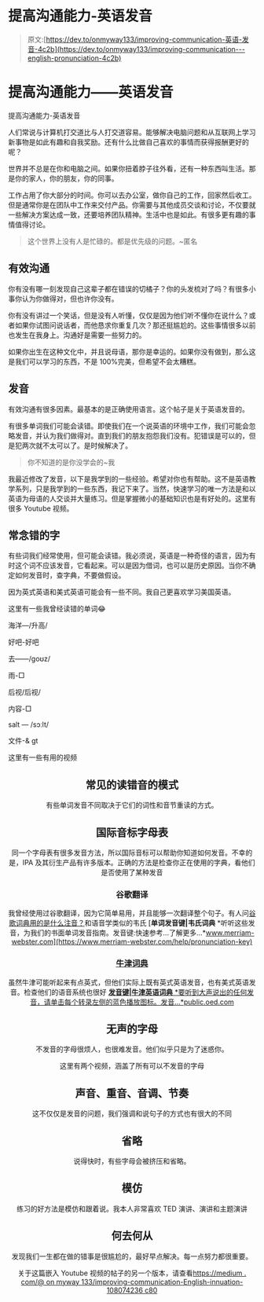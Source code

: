 # 提高沟通能力-英语发音

> 原文:[https://dev.to/onmyway133/improving-communication-英语-发音-4c2b](https://dev.to/onmyway133/improving-communication---english-pronunciation-4c2b)

# [](#improving-communication-english-pronunciation)提高沟通能力——英语发音

提高沟通能力-英语发音

人们常说与计算机打交道比与人打交道容易。能够解决电脑问题和从互联网上学习新事物是如此有趣和自我奖励。还有什么比做自己喜欢的事情而获得报酬更好的呢？

世界并不总是在你和电脑之间。如果你扭着脖子往外看，还有一种东西叫生活。那是你的家人，你的朋友，你的同事。

工作占用了你大部分的时间。你可以去办公室，做你自己的工作，回家然后收工。但是通常你是在团队中工作来交付产品。你需要与其他成员交谈和讨论，不仅要就一些解决方案达成一致，还要培养团队精神。生活中也是如此。有很多更有趣的事情值得讨论。

> 这个世界上没有人是忙碌的。都是优先级的问题。~匿名

## [](#effective-communication)有效沟通

你有没有哪一刻发现自己这辈子都在错误的切橘子？你的头发梳对了吗？有很多小事你认为你做得对，但也许你没有。

你有没有讲过一个笑话，但是没有人听懂，仅仅是因为他们听不懂你在说什么？或者如果你试图问说话者，而他恳求你重复几次？那还挺尴尬的。这些事情很多以前也发生在我身上。沟通好是需要一些努力的。

如果你出生在这种文化中，并且说母语，那你是幸运的。如果你没有做到，那么这是我们可以学习的东西，不是 100%完美，但希望不会太糟糕。

## [](#pronunciation)发音

有效沟通有很多因素。最基本的是正确使用语言。这个帖子是关于英语发音的。

有很多单词我们可能会读错。即使我们在一个说英语的环境中工作，我们可能会忽略发音，并认为我们做得对。直到我们的朋友抱怨我们没有。犯错误是可以的，但是犯两次就不太可以了。是时候解决了。

> 你不知道的是你没学会的~我

我最近修改了发音，以下是我学到的一些经验。希望对你也有帮助。这不是英语教学系列，只是我学到的一些东西，我记下来了。当然，快速学习的唯一方法是和以英语为母语的人交谈并大量练习。但是掌握微小的基础知识也是有好处的。这里有很多 Youtube 视频。

## [](#commonly-mispronounced-words)常念错的字

有些词我们经常使用，但可能会读错。我必须说，英语是一种奇怪的语言，因为有时这个词不应该发音，它看起来。可以是因为借词，也可以是历史原因。当你不确定如何发音时，查字典，不要做假设。

因为英式英语和美式英语可能会有一些不同。我自己更喜欢学习美国英语。

这里有一些我曾经读错的单词😂

海洋—/升高/

好吧-好吧

去——/ɡoʊz/

雨-□

后视/后视/

内容-□

salt — /sɔːlt/

文件-& gt

这里有一些有用的视频

<center>

<center>

<center>

<center>

<center>

<center>

## [](#commonly-mispronounced-patterns)常见的读错音的模式

有些单词发音不同取决于它们的词性和音节重读的方式。

<center>

## [](#international-phonetics-alphabet)国际音标字母表

同一个字母表有很多发音方法，所以国际音标可以帮助你知道如何发音。不幸的是，IPA 及其衍生产品有许多版本。正确的方法是检查你正在使用的字典，看他们是否使用了某种发音

<center>

### [](#google-translate)谷歌翻译

我曾经使用过谷歌翻译，因为它简单易用，并且能够一次翻译整个句子。有人问[谷歌词典用的是什么注音？](https://english.stackexchange.com/questions/43106/what-phonetic-notation-is-google-dictionary-using)和语音学类似的韦氏
[**单词发音键|韦氏词典**
*听听这些发音，为我们的书面单词发音指南。发音键:快速参考...了解更多…*www.merriam-webster.com](https://www.merriam-webster.com/help/pronunciation-key)

### [](#oxford-dictionaries)[牛津词典](https://www.oxfordlearnersdictionaries.com/)

虽然牛津可能听起来有点英式，但他们实际上既有英式英语发音，也有美式英语发音。检查他们的语音系统也很好
[**发音键|牛津英语词典**
*要听到大声说出的任何发音，请单击每个转录左侧的蓝色播放图标。发音…*public.oed.com](http://public.oed.com/how-to-use-the-oed/key-to-pronunciation/)

## [](#silent-letters)无声的字母

不发音的字母很烦人，也很难发音。他们似乎只是为了迷惑你。

这里有两个视频，涵盖了所有可以不发音的字母

<center>

<center>

## [](#sound-stress-tone-rhythm)声音、重音、音调、节奏

这不仅仅是发音的问题，我们强调和说句子的方式也有很大的不同

<center>

## [](#elision)省略

说得快时，有些字母会被挤压和省略。

<center>

## [](#imitation)模仿

练习的好方法是模仿和跟着说。我本人非常喜欢 TED 演讲、演讲和主题演讲

<center>

<center>

<center>

## [](#where-to-go-from-here)何去何从

发现我们一生都在做的错事是很尴尬的，最好早点解决。每一点努力都很重要。

关于这篇嵌入 Youtube 视频的帖子的另一个版本，请查看[https://medium . com/@ on myway 133/improving-communication-English-innuation-108074236 c80](https://medium.com/@onmyway133/improving-communication-english-pronunciation-108074236c80)

</center>

</center>

</center>

</center>

</center>

</center>

</center>

</center>

</center>

</center>

</center>

</center>

</center>

</center>

</center>